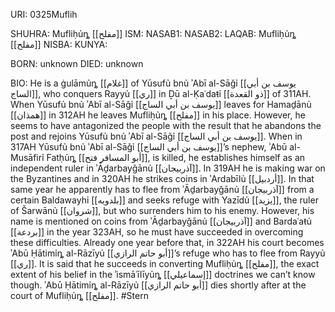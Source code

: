 URI: 0325Muflih

SHUHRA: Mufliḥủȵ [[مفلح]]
ISM: 
NASAB1: 
NASAB2: 
LAQAB: Mufliḥủȵ [[مفلح]]
NISBA: 
KUNYA: 

BORN: unknown
DIED: unknown

BIO: He is a ġulāmủȵ [[غلام]] of Yūsufủ bnủ ʾAbī al-Sāǧỉ [[يوسف بن أبي الساج]], who conquers Rayyủ [[ري]] in Ḏū al-Ḳaʿdaŧỉ [[ذو القعدة]] of 311AH. When Yūsufủ bnủ ʾAbī al-Sāǧỉ [[يوسف بن أبي الساج]] leaves for Hamaḏānủ [[همذان]] in 312AH he leaves Mufliḥủȵ [[مفلح]] in his place. However, he seems to have antagonized the people with the result that he abandons the post and rejoins Yūsufủ bnủ ʾAbī al-Sāǧỉ [[يوسف بن أبي الساج]]. When in 317AH Yūsufủ bnủ ʾAbī al-Sāǧỉ [[يوسف بن أبي الساج]]’s nephew, ʾAbū al-Musāfirỉ Fatḥủȵ [[أبو المسافر فتح]], is killed, he establishes himself as an independent ruler in ʾĀḏarbayǧānủ [[آذربيجان]]. In 319AH he is making war on the Byzantines and in 320AH he strikes coins in ʾArdabīlủ [[أردبيل]]. In that same year he apparently has to flee from ʾĀḏarbayǧānủ [[آذربيجان]] from a certain Baldawayhỉ [[بلدويه]] and seeks refuge with Yazīdủ [[يزيد]], the ruler of Šarwānủ [[شروان]], but who surrenders him to his enemy. However, his name is mentioned on coins from ʾĀḏarbayǧānủ [[آذربيجان]] and Bardaʿaŧủ [[بردعة]] in the year 323AH, so he must have succeeded in overcoming these difficulties. Already one year before that, in 322AH his court becomes ʾAbū Ḥātimỉȵ al-Rāzīyủ [[أبو حاتم الرازي]]’s refuge who has to flee from Rayyủ [[ري]]. It is said that he succeeds in converting Mufliḥủȵ [[مفلح]], the exact extent of his belief in the ʾismāʿīlīyủȵ [[إسماعيلي]] doctrines we can’t know though. ʾAbū Ḥātimỉȵ al-Rāzīyủ [[أبو حاتم الرازي]] dies shortly after at the court of Mufliḥủȵ [[مفلح]]. #Stern
